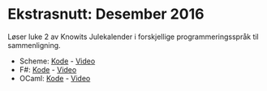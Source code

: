 # Ekstrasnutt: Desember 2016

Løser luke 2 av Knowits Julekalender i forskjellige programmeringsspråk til sammenligning.

- Scheme: [Kode](./luke2.scm) - [Video](https://www.youtube.com/watch?v=DW8cpv_7cbw)
- F#: [Kode](./luke2.fs) - [Video](https://www.youtube.com/watch?v=3w81X86XhNY)
- OCaml: [Kode](./luke2.ml) - [Video](https://www.youtube.com/watch?v=38_tIBim9_I)
